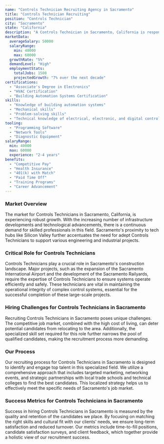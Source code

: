 ```yaml
---
name: "Controls Technician Recruiting Agency in Sacramento"
title: "Controls Technician Recruiting"
position: "Controls Technician"
city: "Sacramento"
state: "California"
description: "A Controls Technician in Sacramento, California is responsible for designing, installing, troubleshooting, and servicing mechanical control systems."
marketData:
  averageSalary: 50000
  salaryRange:
    min: 40000
    max: 60000
  growthRate: "5%"
  demandLevel: "High"
  employmentStats:
    totalJobs: 1500
    projectedGrowth: "7% over the next decade"
certifications:
  - "Associate's Degree in Electronics"
  - "HVAC Certification"
  - "Building Automation Systems Certification"
skills:
  - "Knowledge of building automation systems"
  - "Mechanical skills"
  - "Problem-solving skills"
  - "Technical knowledge of electrical, electronic, and digital control systems"
tooling:
  - "Programming Software"
  - "Network Tools"
  - "Diagnostic Equipment"
salaryRange:
  min: 40000
  max: 60000
  experience: "2-4 years"
benefits:
  - "Competitive Pay"
  - "Health Insurance"
  - "401(k) with Match"
  - "Paid Time Off"
  - "Training Programs"
  - "Career Advancement"
---
```


### Market Overview
The market for Controls Technicians in Sacramento, California, is experiencing robust growth. With the increasing number of infrastructure developments and technological advancements, there is a continuous demand for skilled professionals in this field. Sacramento's proximity to tech hubs like Silicon Valley further accentuates the need for adept Controls Technicians to support various engineering and industrial projects.

### Critical Role for Controls Technicians
Controls Technicians play a crucial role in Sacramento's construction landscape. Major projects, such as the expansion of the Sacramento International Airport and the development of the Sacramento Railyards, require the expertise of Controls Technicians to ensure systems operate efficiently and safely. These technicians are vital in maintaining the operational integrity of complex control systems, essential for the successful completion of these large-scale projects.

### Hiring Challenges for Controls Technicians in Sacramento
Recruiting Controls Technicians in Sacramento poses unique challenges. The competitive job market, combined with the high cost of living, can deter potential candidates from relocating to the area. Additionally, the specialized skill set required for this role further narrows the pool of qualified candidates, making the recruitment process more demanding.

### Our Process
Our recruiting process for Controls Technicians in Sacramento is designed to identify and engage top talent in this specialized field. We utilize a comprehensive approach that includes targeted marketing, networking events, and strategic partnerships with local trade schools and technical colleges to find the best candidates. This localized strategy helps us to effectively meet the specific needs of Sacramento's job market.

### Success Metrics for Controls Technicians in Sacramento
Success in hiring Controls Technicians in Sacramento is measured by the quality and retention of the candidates we place. By focusing on matching the right skills and cultural fit with our clients' needs, we ensure long-term satisfaction and reduced turnover. Our metrics include time-to-fill positions, candidate satisfaction surveys, and client feedback, which together provide a holistic view of our recruitment success.